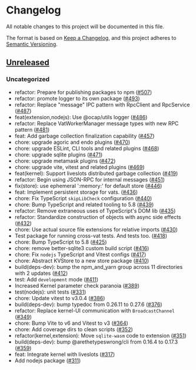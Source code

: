 # Changelog

All notable changes to this project will be documented in this file.

The format is based on [Keep a Changelog](https://keepachangelog.com/en/1.0.0/),
and this project adheres to [Semantic Versioning](https://semver.org/spec/v2.0.0.html).

## [Unreleased]

### Uncategorized

- refactor: Prepare for publishing packages to npm ([#507](https://github.com/MetaMask/ocap-kernel/pull/507))
- refactor: promote logger to its own package ([#493](https://github.com/MetaMask/ocap-kernel/pull/493))
- refactor: Replace "message" IPC pattern with RpcClient and RpcService ([#487](https://github.com/MetaMask/ocap-kernel/pull/487))
- feat(extension,nodejs): Use @ocap/utils logger ([#486](https://github.com/MetaMask/ocap-kernel/pull/486))
- refactor: Replace VatWorkerManager message types with new RPC pattern ([#481](https://github.com/MetaMask/ocap-kernel/pull/481))
- feat: Add garbage collection finalization capability ([#457](https://github.com/MetaMask/ocap-kernel/pull/457))
- chore: upgrade agoric and endo plugins ([#470](https://github.com/MetaMask/ocap-kernel/pull/470))
- chore: upgrade ESLint, CLI tools and related plugins ([#468](https://github.com/MetaMask/ocap-kernel/pull/468))
- chore: upgrade sqlite plugins ([#471](https://github.com/MetaMask/ocap-kernel/pull/471))
- chore: upgrade metamask plugins ([#472](https://github.com/MetaMask/ocap-kernel/pull/472))
- chore: upgrade vite, vitest and related plugins ([#469](https://github.com/MetaMask/ocap-kernel/pull/469))
- feat(kernel): Support liveslots distributed garbage collection ([#419](https://github.com/MetaMask/ocap-kernel/pull/419))
- refactor: Begin using JSON-RPC for internal messages ([#451](https://github.com/MetaMask/ocap-kernel/pull/451))
- fix(store): use ephemeral ':memory:' for default store ([#446](https://github.com/MetaMask/ocap-kernel/pull/446))
- feat: Implement persistent storage for vats. ([#436](https://github.com/MetaMask/ocap-kernel/pull/436))
- chore: Fix TypeScript `skipLibCheck` configuration ([#440](https://github.com/MetaMask/ocap-kernel/pull/440))
- chore: Bump TypeScript and related tooling to 5.8 ([#439](https://github.com/MetaMask/ocap-kernel/pull/439))
- refactor: Remove extraneous uses of TypeScript's DOM lib ([#435](https://github.com/MetaMask/ocap-kernel/pull/435))
- refactor: Standardize construction of objects with async side effects ([#432](https://github.com/MetaMask/ocap-kernel/pull/432))
- chore: Use actual source file extensions for relative imports ([#430](https://github.com/MetaMask/ocap-kernel/pull/430))
- Test package for running cross-vat tests. And tests too. ([#418](https://github.com/MetaMask/ocap-kernel/pull/418))
- chore: Bump TypeScript to 5.8 ([#425](https://github.com/MetaMask/ocap-kernel/pull/425))
- chore: remove better-sqlite3 custom build script ([#416](https://github.com/MetaMask/ocap-kernel/pull/416))
- chore: Fix `nodejs` TypeScript and Vitest configs ([#417](https://github.com/MetaMask/ocap-kernel/pull/417))
- chore: Abstract KVStore to a new store package ([#410](https://github.com/MetaMask/ocap-kernel/pull/410))
- build(deps-dev): bump the npm_and_yarn group across 11 directories with 2 updates ([#412](https://github.com/MetaMask/ocap-kernel/pull/412))
- test: Add `development` mode ([#411](https://github.com/MetaMask/ocap-kernel/pull/411))
- Increased Kernel parameter check paranoia ([#389](https://github.com/MetaMask/ocap-kernel/pull/389))
- test(nodejs): unit tests ([#331](https://github.com/MetaMask/ocap-kernel/pull/331))
- chore: Update vitest to v3.0.4 ([#386](https://github.com/MetaMask/ocap-kernel/pull/386))
- build(deps-dev): bump typedoc from 0.26.11 to 0.27.6 ([#376](https://github.com/MetaMask/ocap-kernel/pull/376))
- refactor: Replace kernel-UI communication with `BroadcastChannel` ([#349](https://github.com/MetaMask/ocap-kernel/pull/349))
- chore: Bump Vite to v6 and Vitest to v3 ([#364](https://github.com/MetaMask/ocap-kernel/pull/364))
- chore: Add coverage dirs to clean scripts ([#352](https://github.com/MetaMask/ocap-kernel/pull/352))
- refactor(kernel,extension): Move `sqlite-wasm` code to extension ([#351](https://github.com/MetaMask/ocap-kernel/pull/351))
- build(deps-dev): bump @arethetypeswrong/cli from 0.16.4 to 0.17.3 ([#359](https://github.com/MetaMask/ocap-kernel/pull/359))
- feat: Integrate kernel with liveslots ([#317](https://github.com/MetaMask/ocap-kernel/pull/317))
- Add nodejs package ([#311](https://github.com/MetaMask/ocap-kernel/pull/311))

[Unreleased]: https://github.com/MetaMask/ocap-kernel/
